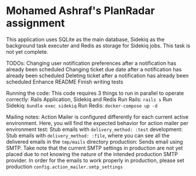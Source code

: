 # Mohamed Ashraf's PlanRadar assignment

This application uses SQLite as the main database, Sidekiq as the background task executer and Redis as storage for Sidekiq jobs.
This task is not yet complete.

TODOs:
Changing user notification preferences after a notification has already been scheduled
Changing ticket due date after a notification has already been scheduled
Deleting ticket after a notification has already been scheduled
Enhance README
Finish writing tests

Running the code:
This code requires 3 things to run in parallel to operate correctly: Rails Application, Sidekiq and Redis
Run Rails: `rails s`
Run Sidekiq: `bundle exec sidekiq`
Run Redis: `docker-compose up -d`

Mailing notes:
Action Mailer is configured differently for each current active environment. Here, you will find the expected behavior for action mailer per environment
test: Stub emails with `delivery_method: :test`
development: Stub emails with `delivery_method: :file`, where you can see all the delivered emails in the `tmp/mails` directory
production: Sends email using SMTP. Take note that the current SMTP settings in production are not yet placed due to not knowing the nature of the intended production SMTP provider. In order for the emails to work properly in production, please set production `config.action_mailer.smtp_settings`
